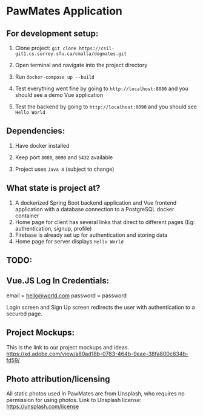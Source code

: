 # PawMates Application

## For development setup:

1. Clone project: `git clone https://csil-git1.cs.surrey.sfu.ca/cmalla/dogmates.git`

1. Open terminal and navigate into the project directory

1. Run `docker-compose up --build`

1. Test everything went fine by going to `http://localhost:8080` and you should see a demo Vue application

1. Test the backend by going to `http://localhost:8090` and you should see `Hello World`

## Dependencies:

1. Have docker installed

1. Keep port `8080`, `8090` and `5432` available

1. Project uses `Java 8` (subject to change)

## What state is project at?

1. A dockerized Spring Boot backend application and Vue frontend application with a database connection to a PostgreSQL docker container
1. Home page for client has several links that direct to different pages (Eg: authentication, signup, profile)
1. Firebase is already set up for authentication and storing data
1. Home page for server displays `Hello World`

## TODO:





## Vue.JS Log In Credentials:

email = hello@world.com
password = password

Login screen and Sign Up screen redirects the user with authentication to a secured page.

## Project Mockups:

This is the link to our project mockups and ideas.
https://xd.adobe.com/view/a80ad18b-0783-464b-9eae-38fa800c634b-fd59/

## Photo attribution/licensing

All static photos used in PawMates are from Unsplash, who requires no permission for using photos.
Link to Unsplash license: https://unsplash.com/license
